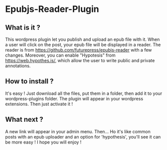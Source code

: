 # Epubjs-Reader-Plugin


## What is it ?

This wordpress plugin let you publish and upload an epub file with it. 
When a user will click on the post, your epub file will be displayed in a reader.
The reader is from https://github.com/futurepress/epubjs-reader with a few changes. 
Moreover, you can enable "Hypotesis" from https://web.hypothes.is/, which allow the user to write public and private annotations.


## How to install ?

It's easy !
Just download all the files, put them in a folder, then add it to your wordpress-plugins folder.
The plugin will appear in your wordpress extensions.
Then just activate it !


## What next ?

A new link will appear in your admin menu. Then... Ho it's like common posts with an epub uploader and an option for 'hypothesis', you'll see it can be more easy !
I hope you will enjoy !